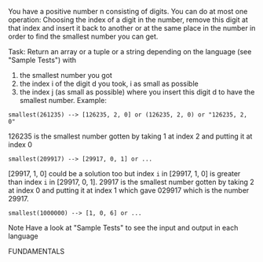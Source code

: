You have a positive number n consisting of digits. You can do at most one operation: Choosing the index of a digit in the number, remove this digit at that index and insert it back to another or at the same place in the number in order to find the smallest number you can get.

Task: Return an array or a tuple or a string depending on the language (see "Sample Tests") with

1) the smallest number you got
2) the index i of the digit d you took, i as small as possible
3) the index j (as small as possible) where you insert this digit d to have the smallest number.
Example:

```
smallest(261235) --> [126235, 2, 0] or (126235, 2, 0) or "126235, 2, 0"
```
126235 is the smallest number gotten by taking 1 at index 2 and putting it at index 0
```
smallest(209917) --> [29917, 0, 1] or ...
```
[29917, 1, 0] could be a solution too but index `i` in [29917, 1, 0] is greater than 
index `i` in [29917, 0, 1].
29917 is the smallest number gotten by taking 2 at index 0 and putting it at index 1 which gave 029917 which is the number 29917.
```
smallest(1000000) --> [1, 0, 6] or ...
```
Note
Have a look at "Sample Tests" to see the input and output in each language

FUNDAMENTALS